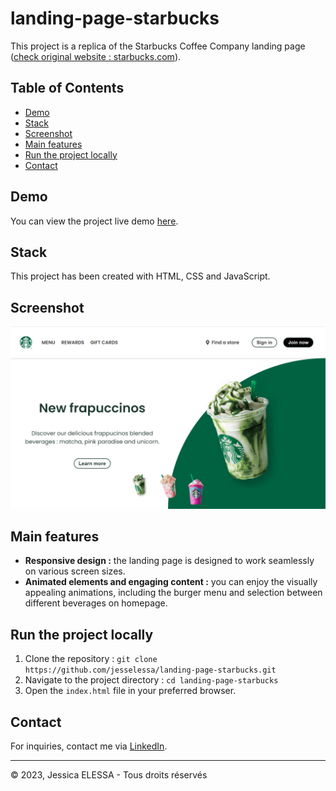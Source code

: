 # landing-page-starbucks

This project is a replica of the Starbucks Coffee Company landing page ([check original website : starbucks.com](https://www.starbucks.com/)). 

## Table of Contents

- [Demo](#demo)
- [Stack](#stack)
- [Screenshot](#screenshot)
- [Main features](#main-features)
- [Run the project locally](#run-the-project-locally)
- [Contact](#contact)

## Demo

You can view the project live demo [here](https://jesselessa.github.io/landing-page-starbucks/).

## Stack

This project has been created with HTML, CSS and JavaScript.

## Screenshot

![Screenshot](./images/screenshot.png)

## Main features

- **Responsive design :** the landing page is designed to work seamlessly on various screen sizes.
- **Animated elements and engaging content :** you can enjoy the visually appealing animations, including the burger menu and selection between different beverages on homepage.

## Run the project locally

1. Clone the repository : `git clone https://github.com/jesselessa/landing-page-starbucks.git`
2. Navigate to the project directory : `cd landing-page-starbucks`
3. Open the `index.html` file in your preferred browser.

## Contact

For inquiries, contact me via [LinkedIn](https://www.linkedin.com/in/jessica-elessa/).

---

&copy; 2023, Jessica ELESSA - Tous droits réservés
